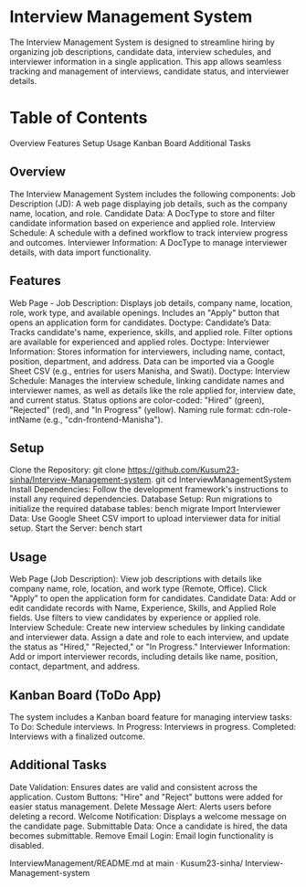 # Interview Management System
The Interview Management System is designed to streamline hiring by organizing job descriptions, candidate data, interview schedules, and interviewer information in a single application. This app allows seamless tracking and management of interviews, candidate status, and interviewer details.

# Table of Contents
Overview
Features
Setup
Usage
Kanban Board
Additional Tasks

## Overview
The Interview Management System includes the following components:
Job Description (JD): A web page displaying job details, such as the company name, location, and role. Candidate Data: A DocType to store and filter candidate information based on experience and applied role. Interview Schedule: A schedule with a defined workflow to track interview progress and outcomes. Interviewer Information: A DocType to manage interviewer details, with data import functionality.

## Features
Web Page - Job Description: Displays job details, company name, location, role, work type, and available openings. Includes an "Apply" button that opens an application form for candidates. Doctype: Candidate’s Data: Tracks candidate's name, experience, skills, and applied role. Filter options are available for experienced and applied roles. Doctype: Interviewer Information: Stores information for interviewers, including name, contact, position, department, and address. Data can be imported via a Google Sheet CSV (e.g., entries for users Manisha, and Swati). Doctype: Interview Schedule: Manages the interview schedule, linking candidate names and interviewer names, as well as details like the role applied for, interview date, and current status. Status options are color-coded: "Hired" (green), "Rejected" (red), and "In Progress" (yellow). Naming rule format: cdn-role-intName (e.g., "cdn-frontend-Manisha").

## Setup
Clone the Repository: git clone https://github.com/Kusum23-sinha/Interview-Management-system. git cd InterviewManagementSystem Install Dependencies: Follow the development framework's instructions to install any required dependencies.
Database Setup: Run migrations to initialize the required database tables: bench migrate Import Interviewer Data: Use Google Sheet CSV import to upload interviewer data for initial setup.
Start the Server: bench start

## Usage
Web Page (Job Description):
View job descriptions with details like company name, role, location, and work type (Remote, Office). Click "Apply" to open the application form for candidates. Candidate Data:
Add or edit candidate records with Name, Experience, Skills, and Applied Role fields. Use filters to view candidates by experience or applied role. Interview Schedule:
Create new interview schedules by linking candidate and interviewer data. Assign a date and role to each interview, and update the status as "Hired," "Rejected," or "In Progress." Interviewer Information:
Add or import interviewer records, including details like name, position, contact, department, and address.

## Kanban Board (ToDo App)
The system includes a Kanban board feature for managing interview tasks:
To Do: Schedule interviews. In Progress: Interviews in progress. Completed: Interviews with a finalized outcome.

## Additional Tasks
Date Validation: Ensures dates are valid and consistent across the application. Custom Buttons: "Hire" and "Reject" buttons were added for easier status management. Delete Message Alert: Alerts users before deleting a record. Welcome Notification: Displays a welcome message on the candidate page. Submittable Data: Once a candidate is hired, the data becomes submittable. Remove Email Login: Email login functionality is disabled.

 InterviewManagement/README.md at main · Kusum23-sinha/ Interview-Management-system



